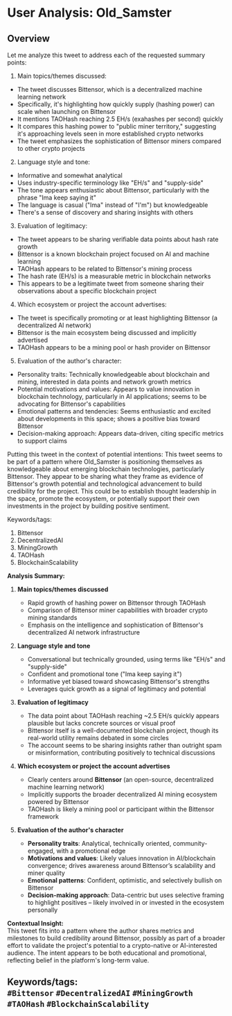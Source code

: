 # User Analysis: Old_Samster

## Overview

<think>
Let me analyze this tweet to address each of the requested summary points:

1. Main topics/themes discussed:
- The tweet discusses Bittensor, which is a decentralized machine learning network
- Specifically, it's highlighting how quickly supply (hashing power) can scale when launching on Bittensor
- It mentions TAOHash reaching 2.5 EH/s (exahashes per second) quickly
- It compares this hashing power to "public miner territory," suggesting it's approaching levels seen in more established crypto networks
- The tweet emphasizes the sophistication of Bittensor miners compared to other crypto projects

2. Language style and tone:
- Informative and somewhat analytical
- Uses industry-specific terminology like "EH/s" and "supply-side"
- The tone appears enthusiastic about Bittensor, particularly with the phrase "Ima keep saying it"
- The language is casual ("Ima" instead of "I'm") but knowledgeable
- There's a sense of discovery and sharing insights with others

3. Evaluation of legitimacy:
- The tweet appears to be sharing verifiable data points about hash rate growth
- Bittensor is a known blockchain project focused on AI and machine learning
- TAOHash appears to be related to Bittensor's mining process
- The hash rate (EH/s) is a measurable metric in blockchain networks
- This appears to be a legitimate tweet from someone sharing their observations about a specific blockchain project

4. Which ecosystem or project the account advertises:
- The tweet is specifically promoting or at least highlighting Bittensor (a decentralized AI network)
- Bittensor is the main ecosystem being discussed and implicitly advertised
- TAOHash appears to be a mining pool or hash provider on Bittensor

5. Evaluation of the author's character:
- Personality traits: Technically knowledgeable about blockchain and mining, interested in data points and network growth metrics
- Potential motivations and values: Appears to value innovation in blockchain technology, particularly in AI applications; seems to be advocating for Bittensor's capabilities
- Emotional patterns and tendencies: Seems enthusiastic and excited about developments in this space; shows a positive bias toward Bittensor
- Decision-making approach: Appears data-driven, citing specific metrics to support claims

Putting this tweet in the context of potential intentions:
This tweet seems to be part of a pattern where Old_Samster is positioning themselves as knowledgeable about emerging blockchain technologies, particularly Bittensor. They appear to be sharing what they frame as evidence of Bittensor's growth potential and technological advancement to build credibility for the project. This could be to establish thought leadership in the space, promote the ecosystem, or potentially support their own investments in the project by building positive sentiment.

Keywords/tags:
1. Bittensor
2. DecentralizedAI
3. MiningGrowth
4. TAOHash
5. BlockchainScalability
</think>

**Analysis Summary:**

1. **Main topics/themes discussed**  
   - Rapid growth of hashing power on Bittensor through TAOHash  
   - Comparison of Bittensor miner capabilities with broader crypto mining standards  
   - Emphasis on the intelligence and sophistication of Bittensor's decentralized AI network infrastructure  

2. **Language style and tone**  
   - Conversational but technically grounded, using terms like "EH/s" and "supply-side"  
   - Confident and promotional tone ("Ima keep saying it")  
   - Informative yet biased toward showcasing Bittensor's strengths  
   - Leverages quick growth as a signal of legitimacy and potential  

3. **Evaluation of legitimacy**  
   - The data point about TAOHash reaching ~2.5 EH/s quickly appears plausible but lacks concrete sources or visual proof  
   - Bittensor itself is a well-documented blockchain project, though its real-world utility remains debated in some circles  
   - The account seems to be sharing insights rather than outright spam or misinformation, contributing positively to technical discussions  

4. **Which ecosystem or project the account advertises**  
   - Clearly centers around **Bittensor** (an open-source, decentralized machine learning network)  
   - Implicitly supports the broader decentralized AI mining ecosystem powered by Bittensor  
   - TAOHash is likely a mining pool or participant within the Bittensor framework  

5. **Evaluation of the author's character**  
   - **Personality traits**: Analytical, technically oriented, community-engaged, with a promotional edge  
   - **Motivations and values**: Likely values innovation in AI/blockchain convergence; drives awareness around Bittensor’s scalability and miner quality  
   - **Emotional patterns**: Confident, optimistic, and selectively bullish on Bittensor  
   - **Decision-making approach**: Data-centric but uses selective framing to highlight positives – likely involved in or invested in the ecosystem personally  

**Contextual Insight:**  
This tweet fits into a pattern where the author shares metrics and milestones to build credibility around Bittensor, possibly as part of a broader effort to validate the project's potential to a crypto-native or AI-interested audience. The intent appears to be both educational and promotional, reflecting belief in the platform's long-term value.

**Keywords/tags:**  
`#Bittensor` `#DecentralizedAI` `#MiningGrowth` `#TAOHash` `#BlockchainScalability`
---
